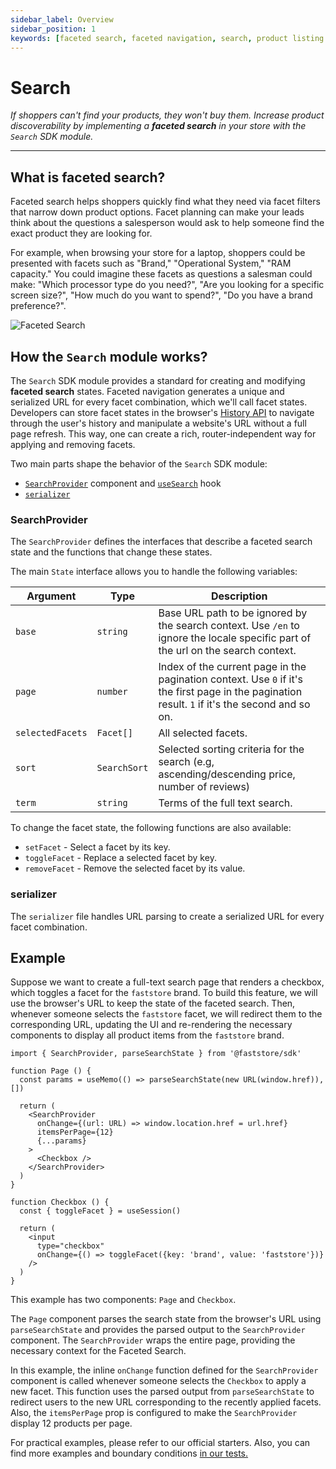 ```yaml
---
sidebar_label: Overview
sidebar_position: 1
keywords: [faceted search, faceted navigation, search, product listing page, plp]
---
```


# Search 

*If shoppers can't find your products, they won't buy them. Increase product discoverability by implementing a **faceted search** in your store with the `Search` SDK module.*

---


## What is faceted search?

Faceted search helps shoppers quickly find what they need via facet filters that narrow down product options. Facet planning can make your leads think about the questions a salesperson would ask to help someone find the exact product they are looking for.

For example, when browsing your store for a laptop, shoppers could be presented with facets such as "Brand," "Operational System," "RAM capacity." You could imagine these facets as questions a salesman could make: "Which processor type do you need?", "Are you looking for a specific screen size?", "How much do you want to spend?", "Do you have a brand preference?".

![Faceted Search](/img/references/faceted-search.png)

## How the `Search` module works?

The `Search` SDK module provides a standard for creating and modifying **faceted search** states. Faceted navigation generates a unique and serialized URL for every facet combination, which we'll call facet states. 
Developers can store facet states in the browser's [History API](https://developer.mozilla.org/en-US/docs/Web/API/History_API) to navigate through the user's history and manipulate a website's URL without a full page refresh. This way, one can create a rich, router-independent way for applying and removing facets.

Two main parts shape the behavior of the `Search` SDK module:
- [`SearchProvider`](https://github.com/vtex/faststore/blob/master/packages/sdk/src/search/Provider.tsx) component and [`useSearch`](https://github.com/vtex/faststore/blob/master/packages/sdk/src/search/useSearch.ts) hook
- [`serializer`](https://github.com/vtex/faststore/blob/master/packages/sdk/src/search/serializer.ts)
  
### SearchProvider

The `SearchProvider` defines the interfaces that describe a faceted search state and the functions that change these states.

The main `State` interface allows you to handle the following variables:

|Argument|Type        |Description|
|--------|------------|---------------------------------------------------|
|`base`  |`string`    | Base URL path to be ignored by the search context. Use `/en` to ignore the locale specific part of the url on the search context. |
|`page`  |`number`    | Index of the current page in the pagination context. Use `0` if it's the first page in the pagination result. `1` if it's the second and so on. |
|`selectedFacets`|`Facet[]`|All selected facets.|
|`sort`  | `SearchSort`|Selected sorting criteria for the search (e.g, ascending/descending price, number of reviews)|
|`term`  |`string`    | Terms of the full text search.|

To change the facet state, the following functions are also available:
- `setFacet` - Select a facet by its key.
- `toggleFacet` - Replace a selected facet by key.
- `removeFacet` - Remove the selected facet by its value.

### serializer

The `serializer` file handles URL parsing to create a serialized URL for every facet combination.

## Example
Suppose we want to create a full-text search page that renders a checkbox, which toggles a facet for the `faststore` brand. To build this feature, we will use the browser's URL to keep the state of the faceted search. Then, whenever someone selects the `faststore` facet, we will redirect them to the corresponding URL, updating the UI and re-rendering the necessary components to display all product items from the `faststore` brand.
```tsx
import { SearchProvider, parseSearchState } from '@faststore/sdk'

function Page () {
  const params = useMemo(() => parseSearchState(new URL(window.href)), [])

  return (
    <SearchProvider
      onChange={(url: URL) => window.location.href = url.href}
      itemsPerPage={12}
      {...params}
    >
      <Checkbox />
    </SearchProvider>
  )
}

function Checkbox () {
  const { toggleFacet } = useSession()

  return (
    <input 
      type="checkbox" 
      onChange={() => toggleFacet({key: 'brand', value: 'faststore'})} 
    />
  )
}
```

This example has two components: `Page` and `Checkbox`. 

The `Page` component parses the search state from the browser's URL using `parseSearchState` and provides the parsed output to the `SearchProvider` component. The `SearchProvider` wraps the entire page, providing the necessary context for the Faceted Search.

In this example, the inline `onChange` function defined for the `SearchProvider` component is called whenever someone selects the `Checkbox` to apply a new facet. This function uses the parsed output from `parseSearchState` to redirect users to the new URL corresponding to the recently applied facets. Also, the `itemsPerPage` prop is configured to make the `SearchProvider` display 12 products per page.

For practical examples, please refer to our official starters. Also, you can find more examples and boundary conditions [in our tests.](https://github.com/vtex/faststore/tree/master/packages/sdk/test/search)
